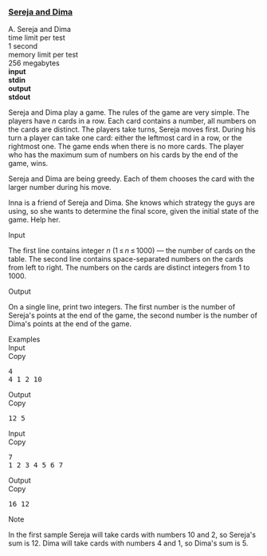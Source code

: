 <h3><a href="https://codeforces.com/contest/381/problem/A" target="_blank" rel="noopener noreferrer">Sereja and Dima</a></h3>

<div class="header"><div class="title">A. Sereja and Dima</div><div class="time-limit"><div class="property-title">time limit per test</div>1 second</div><div class="memory-limit"><div class="property-title">memory limit per test</div>256 megabytes</div><div class="input-file input-standard" style="font-weight: bold"><div class="property-title">input</div>stdin</div><div class="output-file output-standard" style="font-weight: bold"><div class="property-title">output</div>stdout</div></div><div><p>Sereja and Dima play a game. The rules of the game are very simple. The players have <span class="tex-span"><i>n</i></span> cards in a row. Each card contains a number, all numbers on the cards are distinct. The players take turns, Sereja moves first. During his turn a player can take one card: either the leftmost card in a row, or the rightmost one. The game ends when there is no more cards. The player who has the maximum sum of numbers on his cards by the end of the game, wins.</p><p>Sereja and Dima are being greedy. Each of them chooses the card with the larger number during his move.</p><p>Inna is a friend of Sereja and Dima. She knows which strategy the guys are using, so she wants to determine the final score, given the initial state of the game. Help her.</p></div><div class="input-specification"><div class="section-title">Input</div><p>The first line contains integer <span class="tex-span"><i>n</i></span> <span class="tex-span">(1 ≤ <i>n</i> ≤ 1000)</span> — the number of cards on the table. The second line contains space-separated numbers on the cards from left to right. The numbers on the cards are distinct integers from <span class="tex-span">1</span> to <span class="tex-span">1000</span>.</p></div><div class="output-specification"><div class="section-title">Output</div><p>On a single line, print two integers. The first number is the number of Sereja's points at the end of the game, the second number is the number of Dima's points at the end of the game.</p></div><div class="sample-tests"><div class="section-title">Examples</div><div class="sample-test"><div class="input"><div class="title">Input<div title="Copy" data-clipboard-target="#id0020755352319718456" id="id005671447911237772" class="input-output-copier">Copy</div></div><pre id="id0020755352319718456">4<br>4 1 2 10<br></pre></div><div class="output"><div class="title">Output<div title="Copy" data-clipboard-target="#id0022985370400010607" id="id005667308843453903" class="input-output-copier">Copy</div></div><pre id="id0022985370400010607">12 5<br></pre></div><div class="input"><div class="title">Input<div title="Copy" data-clipboard-target="#id008230907290502535" id="id006846291929845074" class="input-output-copier">Copy</div></div><pre id="id008230907290502535">7<br>1 2 3 4 5 6 7<br></pre></div><div class="output"><div class="title">Output<div title="Copy" data-clipboard-target="#id0012173728778699366" id="id007726796221249669" class="input-output-copier">Copy</div></div><pre id="id0012173728778699366">16 12<br></pre></div></div></div><div class="note"><div class="section-title">Note</div><p>In the first sample Sereja will take cards with numbers <span class="tex-span">10</span> and <span class="tex-span">2</span>, so Sereja's sum is <span class="tex-span">12</span>. Dima will take cards with numbers <span class="tex-span">4</span> and <span class="tex-span">1</span>, so Dima's sum is <span class="tex-span">5</span>.</p></div>